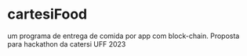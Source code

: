 # cartesiFood
um programa de entrega de comida por app com block-chain. Proposta para hackathon da catersi UFF 2023
